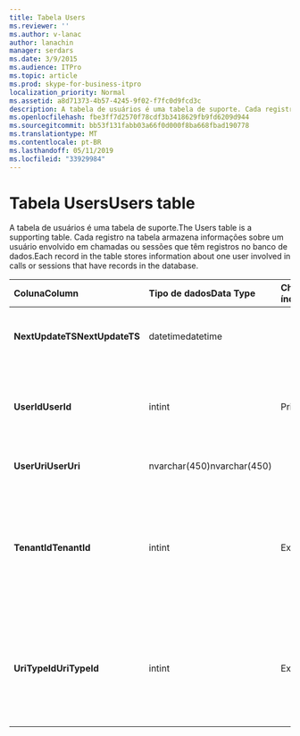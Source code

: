 ```yaml
---
title: Tabela Users
ms.reviewer: ''
ms.author: v-lanac
author: lanachin
manager: serdars
ms.date: 3/9/2015
ms.audience: ITPro
ms.topic: article
ms.prod: skype-for-business-itpro
localization_priority: Normal
ms.assetid: a8d71373-4b57-4245-9f02-f7fc0d9fcd3c
description: A tabela de usuários é uma tabela de suporte. Cada registro na tabela armazena informações sobre um usuário envolvido em chamadas ou sessões que têm registros no banco de dados.
ms.openlocfilehash: fbe3ff7d2570f78cdf3b3418629fb9fd6209d944
ms.sourcegitcommit: bb53f131fabb03a66f0d000f8ba668fbad190778
ms.translationtype: MT
ms.contentlocale: pt-BR
ms.lasthandoff: 05/11/2019
ms.locfileid: "33929984"
---
```

# <a name="users-table"></a><span data-ttu-id="4cf3d-104">Tabela Users</span><span class="sxs-lookup"><span data-stu-id="4cf3d-104">Users table</span></span>
 
<span data-ttu-id="4cf3d-105">A tabela de usuários é uma tabela de suporte.</span><span class="sxs-lookup"><span data-stu-id="4cf3d-105">The Users table is a supporting table.</span></span> <span data-ttu-id="4cf3d-106">Cada registro na tabela armazena informações sobre um usuário envolvido em chamadas ou sessões que têm registros no banco de dados.</span><span class="sxs-lookup"><span data-stu-id="4cf3d-106">Each record in the table stores information about one user involved in calls or sessions that have records in the database.</span></span>
  
|<span data-ttu-id="4cf3d-107">**Coluna**</span><span class="sxs-lookup"><span data-stu-id="4cf3d-107">**Column**</span></span>|<span data-ttu-id="4cf3d-108">**Tipo de dados**</span><span class="sxs-lookup"><span data-stu-id="4cf3d-108">**Data Type**</span></span>|<span data-ttu-id="4cf3d-109">**Chave/índice**</span><span class="sxs-lookup"><span data-stu-id="4cf3d-109">**Key/Index**</span></span>|<span data-ttu-id="4cf3d-110">**Detalhes**</span><span class="sxs-lookup"><span data-stu-id="4cf3d-110">**Details**</span></span>|
|:-----|:-----|:-----|:-----|
|<span data-ttu-id="4cf3d-111">**NextUpdateTS**</span><span class="sxs-lookup"><span data-stu-id="4cf3d-111">**NextUpdateTS**</span></span> <br/> |<span data-ttu-id="4cf3d-112">datetime</span><span class="sxs-lookup"><span data-stu-id="4cf3d-112">datetime</span></span>  <br/> ||<span data-ttu-id="4cf3d-113">Carimbo de hora para uso interno.</span><span class="sxs-lookup"><span data-stu-id="4cf3d-113">Time stamp for internal use.</span></span>  <br/> |
|<span data-ttu-id="4cf3d-114">**UserId**</span><span class="sxs-lookup"><span data-stu-id="4cf3d-114">**UserId**</span></span> <br/> |<span data-ttu-id="4cf3d-115">int</span><span class="sxs-lookup"><span data-stu-id="4cf3d-115">int</span></span>  <br/> |<span data-ttu-id="4cf3d-116">Primária</span><span class="sxs-lookup"><span data-stu-id="4cf3d-116">Primary</span></span>  <br/> |<span data-ttu-id="4cf3d-117">Número exclusivo que identifica este usuário.</span><span class="sxs-lookup"><span data-stu-id="4cf3d-117">Unique number identifying this user.</span></span>  <br/> |
|<span data-ttu-id="4cf3d-118">**UserUri**</span><span class="sxs-lookup"><span data-stu-id="4cf3d-118">**UserUri**</span></span> <br/> |<span data-ttu-id="4cf3d-119">nvarchar(450)</span><span class="sxs-lookup"><span data-stu-id="4cf3d-119">nvarchar(450)</span></span>  <br/> | <br/> |<span data-ttu-id="4cf3d-120">URI do usuário.</span><span class="sxs-lookup"><span data-stu-id="4cf3d-120">User URI.</span></span>  <br/> |
|<span data-ttu-id="4cf3d-121">**TenantId**</span><span class="sxs-lookup"><span data-stu-id="4cf3d-121">**TenantId**</span></span> <br/> |<span data-ttu-id="4cf3d-122">int</span><span class="sxs-lookup"><span data-stu-id="4cf3d-122">int</span></span>  <br/> |<span data-ttu-id="4cf3d-123">Externa</span><span class="sxs-lookup"><span data-stu-id="4cf3d-123">Foreign</span></span>  <br/> |<span data-ttu-id="4cf3d-124">ID do locatário. do usuário</span><span class="sxs-lookup"><span data-stu-id="4cf3d-124">This user's Tenant ID.</span></span> <span data-ttu-id="4cf3d-125">Consulte a [tabela de inquilinos](tenants.md) para obter mais informações.</span><span class="sxs-lookup"><span data-stu-id="4cf3d-125">See the [Tenants table](tenants.md) for more information.</span></span> <br/> |
|<span data-ttu-id="4cf3d-126">**UriTypeId**</span><span class="sxs-lookup"><span data-stu-id="4cf3d-126">**UriTypeId**</span></span> <br/> |<span data-ttu-id="4cf3d-127">int</span><span class="sxs-lookup"><span data-stu-id="4cf3d-127">int</span></span>  <br/> |<span data-ttu-id="4cf3d-128">Externa</span><span class="sxs-lookup"><span data-stu-id="4cf3d-128">Foreign</span></span>  <br/> |<span data-ttu-id="4cf3d-129">Tipo de URI do usuário.</span><span class="sxs-lookup"><span data-stu-id="4cf3d-129">This user's URI type.</span></span> <span data-ttu-id="4cf3d-130">Consulte a [tabela UriTypes](uritypes.md) para obter mais informações.</span><span class="sxs-lookup"><span data-stu-id="4cf3d-130">See the [UriTypes table](uritypes.md) for more information.</span></span> <br/> |
   

